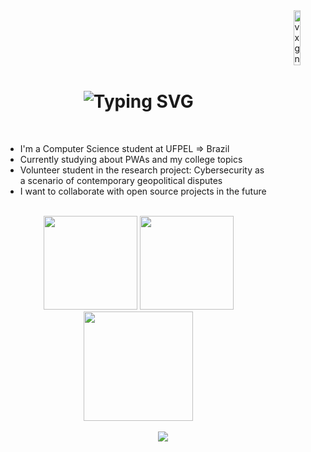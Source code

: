 <header>
  <a href="#"><img align="right" width="15%" src="https://komarev.com/ghpvc/?username=vxgnxx&label=Visitors&color=gray&style=for-the-badge" alt="vxgnxx"/></a>
</header>

<br><br>
<main>
  <div>
    <h1 align="center"><img src="https://readme-typing-svg.demolab.com?font=Montserrat&weight=600&size=25&pause=1000&color=FFFFFF&center=true&vCenter=true&repeat=false&width=500&height=25&lines=Hello+I'm+Felipe!" alt="Typing SVG" /></h1>
    <br>
    <ul>
      <li>I'm a Computer Science student at UFPEL ⇒ Brazil</li>
      <li>Currently studying about PWAs and my college topics</li>
      <li>Volunteer student in the research project: Cybersecurity as a scenario of contemporary geopolitical disputes</li>
      <li>I want to collaborate with open source projects in the future</li>
    </ul>
    <br>
  </div>
    
  <div align="center">
    <img height="150em" src="https://github-readme-stats.vercel.app/api?username=vxgnxx&show_icons=true&theme=graywhite"/>
    <img height="150em" src="https://github-readme-stats.vercel.app/api/top-langs/?username=vxgnxx&layout=compact&langs_count=7&theme=graywhite&hide_border=true&count_private=true"/>
    <img height="175em" src="https://github-readme-streak-stats.herokuapp.com?user=Vxgnxx&theme=graywhite&hide_border=true&date_format=j%20M%5B%20Y%5De&count_private=true"/>
    <br>
    <br>
    <a href="https://linktr.ee/vxgnxx" target="_blank"><img src="https://img.shields.io/badge/linktree-000000?style=for-the-badge&logo=linktree&logoColor=white"></a>
  </div>
</main>
